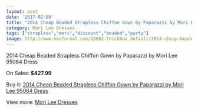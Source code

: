 ```yaml
---
layout: post
date: '2017-02-08'
title: "2014 Cheap Beaded Strapless Chiffon Gown by Paparazzi by Mori Lee 95064 Dress"
category: Mori Lee Dresses
tags: ["strapless","mori","discount","beaded","party"]
image: http://www.neoformal.com/15682-thickbox_default/2014-cheap-beaded-strapless-chiffon-gown-by-paparazzi-by-mori-lee-95064-dress.jpg
---
```

2014 Cheap Beaded Strapless Chiffon Gown by Paparazzi by Mori Lee 95064 Dress

On Sales: **$427.99**
<a href="https://www.neoformal.com/en/mori-lee-dresses-2014/5263-2014-cheap-beaded-strapless-chiffon-gown-by-paparazzi-by-mori-lee-95064-dress.html"><amp-img layout="responsive" width="600" height="600" src="//www.neoformal.com/15682-thickbox_default/2014-cheap-beaded-strapless-chiffon-gown-by-paparazzi-by-mori-lee-95064-dress.jpg" alt="2014 Cheap Beaded Strapless Chiffon Gown by Paparazzi by Mori Lee 95064 Dress 0" /></a>
<a href="https://www.neoformal.com/en/mori-lee-dresses-2014/5263-2014-cheap-beaded-strapless-chiffon-gown-by-paparazzi-by-mori-lee-95064-dress.html"><amp-img layout="responsive" width="600" height="600" src="//www.neoformal.com/15686-thickbox_default/2014-cheap-beaded-strapless-chiffon-gown-by-paparazzi-by-mori-lee-95064-dress.jpg" alt="2014 Cheap Beaded Strapless Chiffon Gown by Paparazzi by Mori Lee 95064 Dress 1" /></a>
<a href="https://www.neoformal.com/en/mori-lee-dresses-2014/5263-2014-cheap-beaded-strapless-chiffon-gown-by-paparazzi-by-mori-lee-95064-dress.html"><amp-img layout="responsive" width="600" height="600" src="//www.neoformal.com/15685-thickbox_default/2014-cheap-beaded-strapless-chiffon-gown-by-paparazzi-by-mori-lee-95064-dress.jpg" alt="2014 Cheap Beaded Strapless Chiffon Gown by Paparazzi by Mori Lee 95064 Dress 2" /></a>
<a href="https://www.neoformal.com/en/mori-lee-dresses-2014/5263-2014-cheap-beaded-strapless-chiffon-gown-by-paparazzi-by-mori-lee-95064-dress.html"><amp-img layout="responsive" width="600" height="600" src="//www.neoformal.com/15684-thickbox_default/2014-cheap-beaded-strapless-chiffon-gown-by-paparazzi-by-mori-lee-95064-dress.jpg" alt="2014 Cheap Beaded Strapless Chiffon Gown by Paparazzi by Mori Lee 95064 Dress 3" /></a>
<a href="https://www.neoformal.com/en/mori-lee-dresses-2014/5263-2014-cheap-beaded-strapless-chiffon-gown-by-paparazzi-by-mori-lee-95064-dress.html"><amp-img layout="responsive" width="600" height="600" src="//www.neoformal.com/15683-thickbox_default/2014-cheap-beaded-strapless-chiffon-gown-by-paparazzi-by-mori-lee-95064-dress.jpg" alt="2014 Cheap Beaded Strapless Chiffon Gown by Paparazzi by Mori Lee 95064 Dress 4" /></a>

Buy it: [2014 Cheap Beaded Strapless Chiffon Gown by Paparazzi by Mori Lee 95064 Dress](https://www.neoformal.com/en/mori-lee-dresses-2014/5263-2014-cheap-beaded-strapless-chiffon-gown-by-paparazzi-by-mori-lee-95064-dress.html "2014 Cheap Beaded Strapless Chiffon Gown by Paparazzi by Mori Lee 95064 Dress")

View more: [Mori Lee Dresses](https://www.neoformal.com/en/62-mori-lee-dresses-2014 "Mori Lee Dresses")